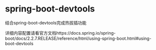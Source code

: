 # spring-boot-devtools
结合spring-boot-devtools完成热拔插功能

详细内容配置请看官方文档https://docs.spring.io/spring-boot/docs/2.2.7.RELEASE/reference/html/using-spring-boot.html#using-boot-devtools
